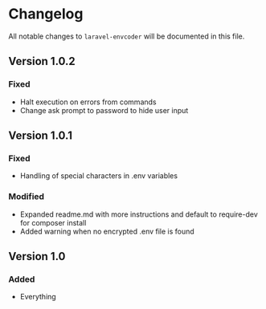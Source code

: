 # Changelog

All notable changes to `laravel-envcoder` will be documented in this file.

## Version 1.0.2

### Fixed
- Halt execution on errors from commands
- Change ask prompt to password to hide user input

## Version 1.0.1

### Fixed
- Handling of special characters in .env variables

### Modified
- Expanded readme.md with more instructions and default to require-dev for composer install
- Added warning when  no encrypted .env file is found

## Version 1.0

### Added
- Everything

